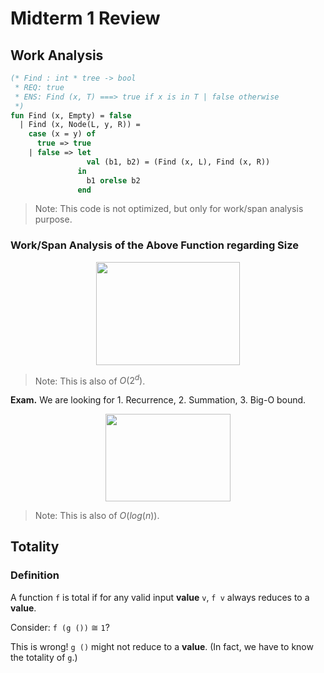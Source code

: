 # Midterm 1 Review

## Work Analysis

```SML
(* Find : int * tree -> bool
 * REQ: true
 * ENS: Find (x, T) ===> true if x is in T | false otherwise
 *)
fun Find (x, Empty) = false
  | Find (x, Node(L, y, R)) =
    case (x = y) of
      true => true
    | false => let
                 val (b1, b2) = (Find (x, L), Find (x, R))
               in
                 b1 orelse b2
               end
```

> Note: This code is not optimized, but only for work/span analysis purpose.

### Work/Span Analysis of the Above Function regarding Size

<p align="center"><img src="https://rawgit.com/SAMFYB/FP-150-Notebook/master/svgs/9c9cb0a05948ad4e9ac278f4a3582153.svg?invert_in_darkmode" align=middle width=230.8185pt height=164.907765pt/></p>

> Note: This is also of $O(2^d)$.

__Exam.__ We are looking for 1. Recurrence, 2. Summation, 3. Big-O bound.

<p align="center"><img src="https://rawgit.com/SAMFYB/FP-150-Notebook/master/svgs/5d520d752d41a4862a6f14a2c62049a5.svg?invert_in_darkmode" align=middle width=199.7985pt height=139.72596pt/></p>

> Note: This is also of $O(log(n))$.

## Totality

### Definition

A function `f` is total if for any valid input __value__ `v`, `f v` always reduces to a __value__.

Consider: `f (g ())` $\cong$ `1`?

This is wrong! `g ()` might not reduce to a __value__. (In fact, we have to know the totality of `g`.)

